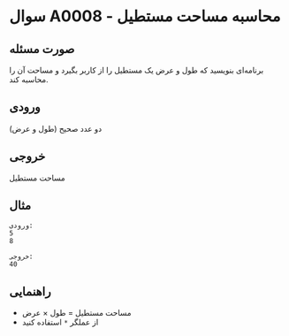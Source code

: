 # سوال A0008 - محاسبه مساحت مستطیل

## صورت مسئله
برنامه‌ای بنویسید که طول و عرض یک مستطیل را از کاربر بگیرد و مساحت آن را محاسبه کند.

## ورودی
دو عدد صحیح (طول و عرض)

## خروجی
مساحت مستطیل

## مثال
```
ورودی:
5
8

خروجی:
40
```

## راهنمایی
- مساحت مستطیل = طول × عرض
- از عملگر `*` استفاده کنید
